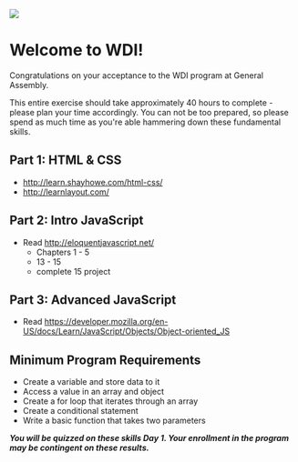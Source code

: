 ![](http://fundamentals.generalassemb.ly/assets/GA_logo.png)

# Welcome to WDI!

Congratulations on your acceptance to the WDI program at General Assembly.

This entire exercise should take approximately 40 hours to complete - please
plan your time accordingly. You can not be too prepared, so please spend as much time as you're able hammering down these fundamental skills.

## Part 1:  HTML & CSS

- http://learn.shayhowe.com/html-css/
- http://learnlayout.com/

## Part 2: Intro JavaScript

- Read http://eloquentjavascript.net/
  - Chapters 1 - 5
  - 13 - 15
  - complete 15 project

## Part 3: Advanced JavaScript

- Read https://developer.mozilla.org/en-US/docs/Learn/JavaScript/Objects/Object-oriented_JS

## Minimum Program Requirements

- Create a variable and store data to it
- Access a value in an array and object
- Create a for loop that iterates through an array
- Create a conditional statement
- Write a basic function that takes two parameters

***You will be quizzed on these skills Day 1. Your enrollment in the program may be contingent on these results.***
